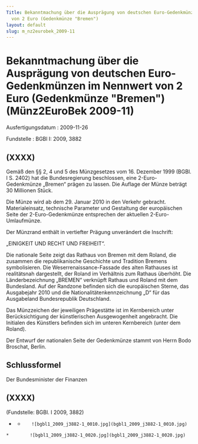 ```yaml
---
Title: Bekanntmachung über die Ausprägung von deutschen Euro-Gedenkmünzen im Nennwert
  von 2 Euro (Gedenkmünze "Bremen")
layout: default
slug: m_nz2eurobek_2009-11
---
```


# Bekanntmachung über die Ausprägung von deutschen Euro-Gedenkmünzen im Nennwert von 2 Euro (Gedenkmünze "Bremen") (Münz2EuroBek 2009-11)

Ausfertigungsdatum
:   2009-11-26

Fundstelle
:   BGBl I: 2009, 3882


## (XXXX)

Gemäß den §§ 2, 4 und 5 des Münzgesetzes vom 16. Dezember 1999 (BGBl.
I S. 2402) hat die Bundesregierung beschlossen, eine 2-Euro-
Gedenkmünze „Bremen“ prägen zu lassen. Die Auflage der Münze beträgt
30 Millionen Stück.

Die Münze wird ab dem 29. Januar 2010 in den Verkehr gebracht.
Materialeinsatz, technische Parameter und Gestaltung der europäischen
Seite der 2-Euro-Gedenkmünze entsprechen der aktuellen 2-Euro-
Umlaufmünze.

Der Münzrand enthält in vertiefter Prägung unverändert die Inschrift:

„EINIGKEIT UND RECHT UND FREIHEIT“.

Die nationale Seite zeigt das Rathaus von Bremen mit dem Roland, die
zusammen die republikanische Geschichte und Tradition Bremens
symbolisieren. Die Weserrenaissance-Fassade des alten Rathauses ist
realitätsnah dargestellt, der Roland im Verhältnis zum Rathaus
überhöht. Die Länderbezeichnung „BREMEN“ verknüpft Rathaus und Roland
mit dem Bundesland. Auf der Randzone befinden sich die europäischen
Sterne, das Ausgabejahr 2010 und die Nationalitätenkennzeichnung „D“
für das Ausgabeland Bundesrepublik Deutschland.

Das Münzzeichen der jeweiligen Prägestätte ist im Kernbereich unter
Berücksichtigung der künstlerischen Ausgewogenheit angebracht. Die
Initialen des Künstlers befinden sich im unteren Kernbereich (unter
dem Roland).

Der Entwurf der nationalen Seite der Gedenkmünze stammt von Herrn Bodo
Broschat, Berlin.


## Schlussformel

Der Bundesminister der Finanzen


## (XXXX)

(Fundstelle: BGBl. I 2009, 3882)

*    *        ![bgbl1_2009_j3882-1_0010.jpg](bgbl1_2009_j3882-1_0010.jpg)
    *        ![bgbl1_2009_j3882-1_0020.jpg](bgbl1_2009_j3882-1_0020.jpg)


